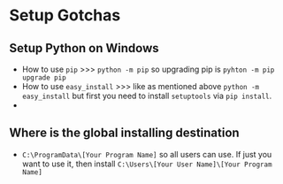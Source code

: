 # Setup Gotchas
## Setup Python on Windows
- How to use `pip` >>> `python -m pip` so upgrading pip is `pyhton -m pip upgrade pip`
- How to use `easy_install` >>> like as mentioned above `python -m easy_install` but first you need to install `setuptools` via `pip install`.
-

## Where is the global installing destination
- `C:\ProgramData\[Your Program Name]` so all users can use. If just you want to use it, then install `C:\Users\[Your User Name]\[Your Program Name]`